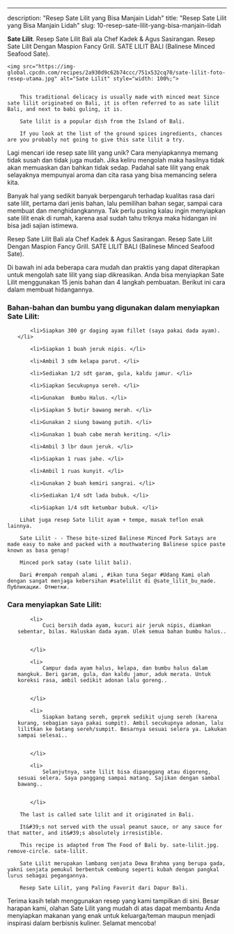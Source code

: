 ---
description: "Resep Sate Lilit yang Bisa Manjain Lidah"
title: "Resep Sate Lilit yang Bisa Manjain Lidah"
slug: 10-resep-sate-lilit-yang-bisa-manjain-lidah

<p>
	<strong>Sate Lilit</strong>. 
	Resep Sate Lilit Bali ala Chef Kadek &amp; Agus Sasirangan. Resep Sate Lilit Dengan Maspion Fancy Grill. SATE LILIT BALI (Balinese Minced Seafood Sate).
</p>
<p>
	
	<img src="https://img-global.cpcdn.com/recipes/2a930d9c62b74ccc/751x532cq70/sate-lilit-foto-resep-utama.jpg" alt="Sate Lilit" style="width: 100%;">
	
	
		This traditional delicacy is usually made with minced meat Since sate lilit originated on Bali, it is often referred to as sate lilit Bali, and next to babi guling, it is.
	
		Sate lilit is a popular dish from the Island of Bali.
	
		If you look at the list of the ground spices ingredients, chances are you probably not going to give this sate lilit a try.
	
</p>

<p>
	Lagi mencari ide resep sate lilit yang unik? Cara menyiapkannya memang tidak susah dan tidak juga mudah. Jika keliru mengolah maka hasilnya tidak akan memuaskan dan bahkan tidak sedap. Padahal sate lilit yang enak selayaknya mempunyai aroma dan cita rasa yang bisa memancing selera kita.
</p>

<p>
	Banyak hal yang sedikit banyak berpengaruh terhadap kualitas rasa dari sate lilit, pertama dari jenis bahan, lalu pemilihan bahan segar, sampai cara membuat dan menghidangkannya. Tak perlu pusing kalau ingin menyiapkan sate lilit enak di rumah, karena asal sudah tahu triknya maka hidangan ini bisa jadi sajian istimewa.
</p>

<p>
	Resep Sate Lilit Bali ala Chef Kadek &amp; Agus Sasirangan. Resep Sate Lilit Dengan Maspion Fancy Grill. SATE LILIT BALI (Balinese Minced Seafood Sate).
</p>


<p>
	Di bawah ini ada beberapa cara mudah dan praktis yang dapat diterapkan untuk mengolah sate lilit yang siap dikreasikan. Anda bisa menyiapkan Sate Lilit menggunakan 15 jenis bahan dan 4 langkah pembuatan. Berikut ini cara dalam membuat hidangannya.
</p> 

<h3>Bahan-bahan dan bumbu yang digunakan dalam menyiapkan Sate Lilit:</h3>

<ol>
	
		<li>Siapkan 300 gr daging ayam fillet (saya pakai dada ayam). </li>
	
		<li>Siapkan 1 buah jeruk nipis. </li>
	
		<li>Ambil 3 sdm kelapa parut. </li>
	
		<li>Sediakan 1/2 sdt garam, gula, kaldu jamur. </li>
	
		<li>Siapkan Secukupnya sereh. </li>
	
		<li>Gunakan  Bumbu Halus. </li>
	
		<li>Siapkan 5 butir bawang merah. </li>
	
		<li>Gunakan 2 siung bawang putih. </li>
	
		<li>Gunakan 1 buah cabe merah keriting. </li>
	
		<li>Ambil 3 lbr daun jeruk. </li>
	
		<li>Siapkan 1 ruas jahe. </li>
	
		<li>Ambil 1 ruas kunyit. </li>
	
		<li>Gunakan 2 buah kemiri sangrai. </li>
	
		<li>Sediakan 1/4 sdt lada bubuk. </li>
	
		<li>Siapkan 1/4 sdt ketumbar bubuk. </li>
	
</ol>
<p>
	
		Lihat juga resep Sate lilit ayam + tempe, masak teflon enak lainnya.
	
		Sate Lilit - - These bite-sized Balinese Minced Pork Satays are made easy to make and packed with a mouthwatering Balinese spice paste known as basa genap!
	
		Minced pork satay (sate lilit bali).
	
		Dari #rempah rempah alami , #ikan tuna Segar #Udang Kami olah dengan sangat menjaga kebersihan #satelilit di @sate_lilit_bu_made. Публикации. Отметки.
	
</p>


<h3>Cara menyiapkan Sate Lilit:</h3>

<ol>
	
		<li>
			Cuci bersih dada ayam, kucuri air jeruk nipis, diamkan sebentar, bilas. Haluskan dada ayam. Ulek semua bahan bumbu halus..
			
			
		</li>
	
		<li>
			Campur dada ayam halus, kelapa, dan bumbu halus dalam mangkuk. Beri garam, gula, dan kaldu jamur, aduk merata. Untuk koreksi rasa, ambil sedikit adonan lalu goreng..
			
			
		</li>
	
		<li>
			Siapkan batang sereh, geprek sedikit ujung sereh (karena kurang, sebagian saya pakai sumpit). Ambil secukupnya adonan, lalu lilitkan ke batang sereh/sumpit. Besarnya sesuai selera ya. Lakukan sampai selesai..
			
			
		</li>
	
		<li>
			Selanjutnya, sate lilit bisa dipanggang atau digoreng, sesuai selera. Saya panggang sampai matang. Sajikan dengan sambal bawang..
			
			
		</li>
	
</ol>

<p>
	
		The last is called sate lilit and it originated in Bali.
	
		It&#39;s not served with the usual peanut sauce, or any sauce for that matter, and it&#39;s absolutely irresistible.
	
		This recipe is adapted from The Food of Bali by. sate-lilit.jpg. remove-circle. sate-lilit.
	
		Sate Lilit merupakan lambang senjata Dewa Brahma yang berupa gada, yakni senjata pemukul berbentuk cembung seperti kubah dengan pangkal lurus sebagai pegangannya.
	
		Resep Sate Lilit, yang Paling Favorit dari Dapur Bali.
	
</p>

<p>
	Terima kasih telah menggunakan resep yang kami tampilkan di sini. Besar harapan kami, olahan Sate Lilit yang mudah di atas dapat membantu Anda menyiapkan makanan yang enak untuk keluarga/teman maupun menjadi inspirasi dalam berbisnis kuliner. Selamat mencoba!
</p>
